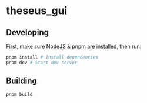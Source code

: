 # theseus_gui

## Developing

First, make sure [NodeJS](https://nodejs.org/en/download/package-manager/) & [pnpm](https://pnpm.io/installation#nodejs-is-preinstalled) are installed, then run:

```zsh
pnpm install # Install dependencies
pnpm dev # Start dev server
```

## Building

```bash
pnpm build
```